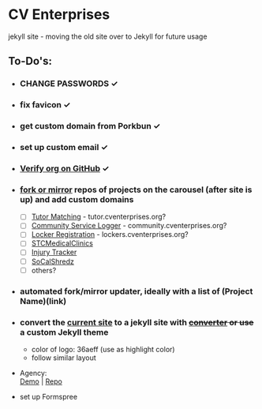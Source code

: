 # CV Enterprises
jekyll site - moving the old site over to Jekyll for future usage

## To-Do's:
- ### CHANGE PASSWORDS ✓
- ### fix favicon ✓
- ### get custom domain from Porkbun ✓
- ### set up custom email ✓
- ### [Verify org on GitHub](https://help.github.com/en/articles/verifying-your-organizations-domain) ✓
- ### [fork or mirror](https://help.github.com/en/articles/duplicating-a-repository) repos of projects on the carousel (after site is up) and add custom domains
  - [ ] [Tutor Matching](https://github.com/VikramChilkunda/tutormatching) - tutor.cventerprises.org?
  - [ ] [Community Service Logger](https://github.com/Conbonbot/Community_Service_Logger) - community.cventerprises.org?
  - [ ] [Locker Registration](https://github.com/lyronctk/CVHS_lockers) - lockers.cventerprises.org?
  - [ ] [STCMedicalClinics](https://github.com/lyronctk/STCMedicalClinics)
  - [ ] [Injury Tracker](https://github.com/jnakama/CV-Injury-App)
  - [ ] [SoCalShredz](https://github.com/jbrown3859/SCS)
  - [ ] others?
- ### automated fork/mirror updater, ideally with a list of (Project Name)(link)

- ### convert the [current site](https://cv-enterprises.github.io) to a jekyll site with ~~[converter](https://wordpress.org/plugins/jekyll-exporter/) or use~~ a custom Jekyll theme
  - color of logo: 36aeff (use as highlight color)
  - follow similar layout

- Agency:  
[Demo](https://blackrockdigital.github.io/startbootstrap-agency/) |
[Repo](https://github.com/raviriley/agency-jekyll-theme)
 - set up Formspree
